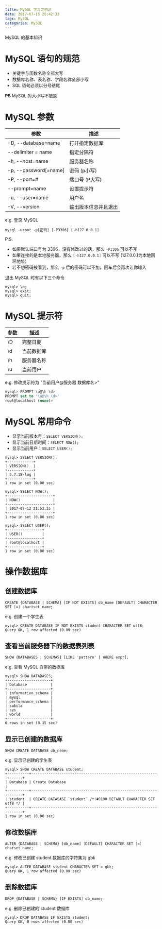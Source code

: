 ```yaml
---
title: MySQL 学习之初识
date: 2017-07-16 20:42:33
tags: MySQL
categories: MySQL
---
```


MySQL 的基本知识

<!-- more -->
# MySQL 语句的规范

 + 关键字与函数名称全部大写
 + 数据库名称、表名称、字段名称全部小写
 + SQL 语句必须以分号结尾

**PS** MySQL 对大小写不敏感

# MySQL 参数

| 参数                    | 描述         |
| --------------------- | ---------- |
| -D, --database=name   | 打开指定数据库    |
| --delimiter = name    | 指定分隔符      |
| -h, --host=name       | 服务器名称      |
| -p, --password[=name] | 密码   (p小写) |
| -P, --port=#          | 端口号 (P大写)  |
| --prompt=name         | 设置提示符      |
| -u, --user=name       | 用户名        |
| -V, --version         | 输出版本信息并且退出 |

e.g. 登录 MySQL
```mysql
mysql -uroot -p[密码] [-P3306] [-h127.0.0.1]
```
P.S. 
 + 如果默认端口号为 3306，没有修改过的话，那么 `-P3306` 可以不写
 + 如果连接的是本地服务器，那么 `[-h127.0.0.1]` 可以不写 (127.0.0.1为本地回环地址)
 + 若不想密码被看到，那么 `-p` 后的密码可以不加，回车后会再次让你输入

退出 MySQL 时有以下三个命令
```mysql
mysql> \q;
mysql> exit;
mysql> quit;
```

# MySQL 提示符

| 参数   | 描述    |
| ---- | ----- |
| \D   | 完整日期  |
| \d   | 当前数据库 |
| \h   | 服务器名称 |
| \u   | 当前用户  |

e.g. 修改提示符为 "当前用户@服务器 数据库名>"
```sql
mysql> PROMPT \u@\h \d>
PROMPT set to '\u@\h \d>'
root@localhost (none)>
```

# MySQL 常用命令

 + 显示当前版本号：`SELECT VERSION();`
 + 显示当前日期时间：`SELECT NOW();`
 + 显示当前用户：`SELECT USER();`

```mysql
mysql> SELECT VERSION();
+------------+
| VERSION()  |
+------------+
| 5.7.18-log |
+------------+
1 row in set (0.00 sec)

mysql> SELECT NOW();
+---------------------+
| NOW()               |
+---------------------+
| 2017-07-12 21:53:25 |
+---------------------+
1 row in set (0.00 sec)

mysql> SELECT USER();
+----------------+
| USER()         |
+----------------+
| root@localhost |
+----------------+
1 row in set (0.00 sec)
```

# 操作数据库

## 创建数据库

```mysql
CREATE {DATABASE | SCHEMA} [IF NOT EXISTS] db_name [DEFAULT] CHARACTER SET [=] chartset_name;
```

e.g. 创建一个学生表

```myql
mysql> CREATE DATABASE IF NOT EXISTS student CHARACTER SET utf8;
Query OK, 1 row affected (0.00 sec)
```

## 查看当前服务器下的数据表列表

```mysql
SHOW {DATABASES | SCHEMAS} [LIKE 'pattern' | WHERE expr];
```

e.g. 查看 MySQL 自带的数据库

```mysql
mysql> SHOW DATABASES;
+--------------------+
| Database           |
+--------------------+
| information_schema |
| mysql              |
| performance_schema |
| sakila             |
| sys                |
| world              |
+--------------------+
6 rows in set (0.15 sec)
```

## 显示已创建的数据库

```mysql
SHOW CREATE DATABASE db_name;
```

e.g. 显示已创建的学生表

```mysql
mysql> SHOW CREATE DATABASE student;
+----------+------------------------------------------------------------------+
| Database | Create Database                                                  |
+----------+------------------------------------------------------------------+
| student  | CREATE DATABASE `student` /*!40100 DEFAULT CHARACTER SET utf8 */ |
+----------+------------------------------------------------------------------+
1 row in set (0.00 sec)
```

## 修改数据库

```mysql
ALTER {DATABASE | SCHEMA} [db_name] [DEFAULT] CHARACTER SET [=] charset_name;
```

e.g. 修改已创建 student 数据库的字符集为 gbk

```mysql
mysql> ALTER DATABASE student CHARACTER SET = gbk;
Query OK, 1 row affected (0.00 sec)
```

## 删除数据库

```mysql
DROP {DATABASE | SCHEMA} [IF EXISTS] db_name;
```

e.g. 删除已创建的 student 数据库 

```mysql
mysql> DROP DATABASE IF EXISTS student;
Query OK, 0 rows affected (0.00 sec)
```